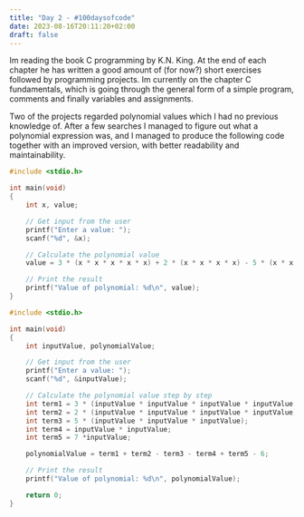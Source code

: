 ```yaml
---
title: "Day 2 - #100daysofcode"
date: 2023-08-16T20:11:20+02:00
draft: false
---
```

Im reading the book C programming by K.N. King. At the end of each chapter he has written a good amount of (for now?) short exercises followed by programming projects.
Im currently on the chapter C fundamentals, which is going through the general form of a simple program, comments and finally variables and assignments.

Two of the projects regarded polynomial values which I had no previous knowledge of. After a few searches I managed to figure out what a polynomial expression was, and I managed to produce the following code together with an improved version, with better readability and maintainability.

```C
#include <stdio.h>

int main(void)
{
    int x, value;

    // Get input from the user
    printf("Enter a value: ");
    scanf("%d", &x);

    // Calculate the polynomial value
    value = 3 * (x * x * x * x * x) + 2 * (x * x * x * x) - 5 * (x * x * x) - (x * x) + 7 * x - 6

    // Print the result
    printf("Value of polynomial: %d\n", value);
}
```

```C
#include <stdio.h>

int main(void)
{
    int inputValue, polynomialValue;

    // Get input from the user
    printf("Enter a value: ");
    scanf("%d", &inputValue);

    // Calculate the polynomial value step by step
    int term1 = 3 * (inputValue * inputValue * inputValue * inputValue * inputValue);
    int term2 = 2 * (inputValue * inputValue * inputValue * inputValue);
    int term3 = 5 * (inputValue * inputValue * inputValue);
    int term4 = inputValue * inputValue;
    int term5 = 7 *inputValue;

    polynomialValue = term1 + term2 - term3 - term4 + term5 - 6;

    // Print the result
    printf("Value of polynomial: %d\n", polynomialValue);

    return 0;
}
```
